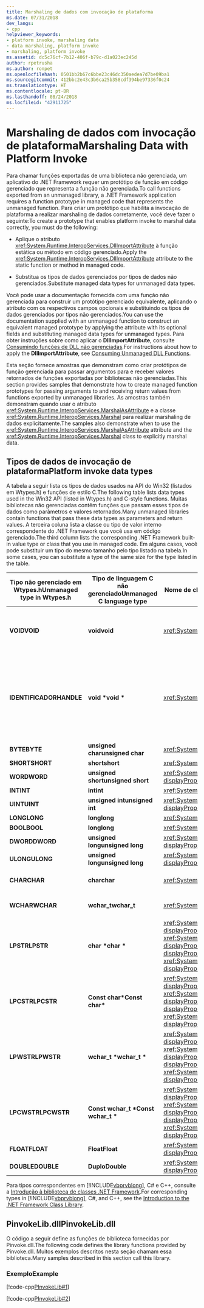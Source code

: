 ```yaml
---
title: Marshaling de dados com invocação de plataforma
ms.date: 07/31/2018
dev_langs:
- cpp
helpviewer_keywords:
- platform invoke, marshaling data
- data marshaling, platform invoke
- marshaling, platform invoke
ms.assetid: dc5c76cf-7b12-406f-b79c-d1a023ec245d
author: rpetrusha
ms.author: ronpet
ms.openlocfilehash: 0501bb2b67c6bbe23c46dc350aedea7d7be09ba1
ms.sourcegitcommit: 412bbc2e43c3b6ca25b358cdf394be97336f0c24
ms.translationtype: HT
ms.contentlocale: pt-BR
ms.lasthandoff: 08/24/2018
ms.locfileid: "42911725"
---
```

# <a name="marshaling-data-with-platform-invoke"></a><span data-ttu-id="b8005-102">Marshaling de dados com invocação de plataforma</span><span class="sxs-lookup"><span data-stu-id="b8005-102">Marshaling Data with Platform Invoke</span></span>
<span data-ttu-id="b8005-103">Para chamar funções exportadas de uma biblioteca não gerenciada, um aplicativo do .NET Framework requer um protótipo de função em código gerenciado que representa a função não gerenciada.</span><span class="sxs-lookup"><span data-stu-id="b8005-103">To call functions exported from an unmanaged library, a .NET Framework application requires a function prototype in managed code that represents the unmanaged function.</span></span> <span data-ttu-id="b8005-104">Para criar um protótipo que habilita a invocação de plataforma a realizar marshaling de dados corretamente, você deve fazer o seguinte:</span><span class="sxs-lookup"><span data-stu-id="b8005-104">To create a prototype that enables platform invoke to marshal data correctly, you must do the following:</span></span>  
  
-   <span data-ttu-id="b8005-105">Aplique o atributo <xref:System.Runtime.InteropServices.DllImportAttribute> à função estática ou método em código gerenciado.</span><span class="sxs-lookup"><span data-stu-id="b8005-105">Apply the <xref:System.Runtime.InteropServices.DllImportAttribute> attribute to the static function or method in managed code.</span></span>  
  
-   <span data-ttu-id="b8005-106">Substitua os tipos de dados gerenciados por tipos de dados não gerenciados.</span><span class="sxs-lookup"><span data-stu-id="b8005-106">Substitute managed data types for unmanaged data types.</span></span>  
  
 <span data-ttu-id="b8005-107">Você pode usar a documentação fornecida com uma função não gerenciada para construir um protótipo gerenciado equivalente, aplicando o atributo com os respectivos campos opcionais e substituindo os tipos de dados gerenciados por tipos não gerenciados.</span><span class="sxs-lookup"><span data-stu-id="b8005-107">You can use the documentation supplied with an unmanaged function to construct an equivalent managed prototype by applying the attribute with its optional fields and substituting managed data types for unmanaged types.</span></span> <span data-ttu-id="b8005-108">Para obter instruções sobre como aplicar o **DllImportAttribute**, consulte [Consumindo funções de DLL não gerenciadas](../../../docs/framework/interop/consuming-unmanaged-dll-functions.md).</span><span class="sxs-lookup"><span data-stu-id="b8005-108">For instructions about how to apply the **DllImportAttribute**, see [Consuming Unmanaged DLL Functions](../../../docs/framework/interop/consuming-unmanaged-dll-functions.md).</span></span>  
  
 <span data-ttu-id="b8005-109">Esta seção fornece amostras que demonstram como criar protótipos de função gerenciada para passar argumentos para e receber valores retornados de funções exportadas por bibliotecas não gerenciadas.</span><span class="sxs-lookup"><span data-stu-id="b8005-109">This section provides samples that demonstrate how to create managed function prototypes for passing arguments to and receiving return values from functions exported by unmanaged libraries.</span></span> <span data-ttu-id="b8005-110">As amostras também demonstram quando usar o atributo <xref:System.Runtime.InteropServices.MarshalAsAttribute> e a classe <xref:System.Runtime.InteropServices.Marshal> para realizar marshaling de dados explicitamente.</span><span class="sxs-lookup"><span data-stu-id="b8005-110">The samples also demonstrate when to use the <xref:System.Runtime.InteropServices.MarshalAsAttribute> attribute and the <xref:System.Runtime.InteropServices.Marshal> class to explicitly marshal data.</span></span>  
  
## <a name="platform-invoke-data-types"></a><span data-ttu-id="b8005-111">Tipos de dados de invocação de plataforma</span><span class="sxs-lookup"><span data-stu-id="b8005-111">Platform invoke data types</span></span>  
 <span data-ttu-id="b8005-112">A tabela a seguir lista os tipos de dados usados na API do Win32 (listados em Wtypes.h) e funções de estilo C.</span><span class="sxs-lookup"><span data-stu-id="b8005-112">The following table lists data types used in the Win32 API (listed in Wtypes.h) and C-style functions.</span></span> <span data-ttu-id="b8005-113">Muitas bibliotecas não gerenciadas contêm funções que passam esses tipos de dados como parâmetros e valores retornados.</span><span class="sxs-lookup"><span data-stu-id="b8005-113">Many unmanaged libraries contain functions that pass these data types as parameters and return values.</span></span> <span data-ttu-id="b8005-114">A terceira coluna lista a classe ou tipo de valor interno correspondente do .NET Framework que você usa em código gerenciado.</span><span class="sxs-lookup"><span data-stu-id="b8005-114">The third column lists the corresponding .NET Framework built-in value type or class that you use in managed code.</span></span> <span data-ttu-id="b8005-115">Em alguns casos, você pode substituir um tipo do mesmo tamanho pelo tipo listado na tabela.</span><span class="sxs-lookup"><span data-stu-id="b8005-115">In some cases, you can substitute a type of the same size for the type listed in the table.</span></span>  
  
|<span data-ttu-id="b8005-116">Tipo não gerenciado em Wtypes.h</span><span class="sxs-lookup"><span data-stu-id="b8005-116">Unmanaged type in Wtypes.h</span></span>|<span data-ttu-id="b8005-117">Tipo de linguagem C não gerenciado</span><span class="sxs-lookup"><span data-stu-id="b8005-117">Unmanaged C language type</span></span>|<span data-ttu-id="b8005-118">Nome de classe gerenciada</span><span class="sxs-lookup"><span data-stu-id="b8005-118">Managed class name</span></span>|<span data-ttu-id="b8005-119">Descrição</span><span class="sxs-lookup"><span data-stu-id="b8005-119">Description</span></span>|  
|--------------------------------|-------------------------------|------------------------|-----------------|  
|<span data-ttu-id="b8005-120">**VOID**</span><span class="sxs-lookup"><span data-stu-id="b8005-120">**VOID**</span></span>|<span data-ttu-id="b8005-121">**void**</span><span class="sxs-lookup"><span data-stu-id="b8005-121">**void**</span></span>|<xref:System.Void?displayProperty=nameWithType>|<span data-ttu-id="b8005-122">Aplicado a uma função que não retorna um valor.</span><span class="sxs-lookup"><span data-stu-id="b8005-122">Applied to a function that does not return a value.</span></span>|
|<span data-ttu-id="b8005-123">**IDENTIFICADOR**</span><span class="sxs-lookup"><span data-stu-id="b8005-123">**HANDLE**</span></span>|<span data-ttu-id="b8005-124">**void \***</span><span class="sxs-lookup"><span data-stu-id="b8005-124">**void \***</span></span>|<xref:System.IntPtr?displayProperty=nameWithType>|<span data-ttu-id="b8005-125">32 bits em Sistemas Operacionais Windows 32 bits, 64 bits em Sistemas Operacionais Windows 64 bits.</span><span class="sxs-lookup"><span data-stu-id="b8005-125">32 bits on 32-bit Windows operating systems, 64 bits on 64-bit Windows operating systems.</span></span>|  
|<span data-ttu-id="b8005-126">**BYTE**</span><span class="sxs-lookup"><span data-stu-id="b8005-126">**BYTE**</span></span>|<span data-ttu-id="b8005-127">**unsigned char**</span><span class="sxs-lookup"><span data-stu-id="b8005-127">**unsigned char**</span></span>|<xref:System.Byte?displayProperty=nameWithType>|<span data-ttu-id="b8005-128">8 bits</span><span class="sxs-lookup"><span data-stu-id="b8005-128">8 bits</span></span>|  
|<span data-ttu-id="b8005-129">**SHORT**</span><span class="sxs-lookup"><span data-stu-id="b8005-129">**SHORT**</span></span>|<span data-ttu-id="b8005-130">**short**</span><span class="sxs-lookup"><span data-stu-id="b8005-130">**short**</span></span>|<xref:System.Int16?displayProperty=nameWithType>|<span data-ttu-id="b8005-131">16 bits</span><span class="sxs-lookup"><span data-stu-id="b8005-131">16 bits</span></span>|  
|<span data-ttu-id="b8005-132">**WORD**</span><span class="sxs-lookup"><span data-stu-id="b8005-132">**WORD**</span></span>|<span data-ttu-id="b8005-133">**unsigned short**</span><span class="sxs-lookup"><span data-stu-id="b8005-133">**unsigned short**</span></span>|<xref:System.UInt16?displayProperty=nameWithType>|<span data-ttu-id="b8005-134">16 bits</span><span class="sxs-lookup"><span data-stu-id="b8005-134">16 bits</span></span>|  
|<span data-ttu-id="b8005-135">**INT**</span><span class="sxs-lookup"><span data-stu-id="b8005-135">**INT**</span></span>|<span data-ttu-id="b8005-136">**int**</span><span class="sxs-lookup"><span data-stu-id="b8005-136">**int**</span></span>|<xref:System.Int32?displayProperty=nameWithType>|<span data-ttu-id="b8005-137">32 bits</span><span class="sxs-lookup"><span data-stu-id="b8005-137">32 bits</span></span>|  
|<span data-ttu-id="b8005-138">**UINT**</span><span class="sxs-lookup"><span data-stu-id="b8005-138">**UINT**</span></span>|<span data-ttu-id="b8005-139">**unsigned int**</span><span class="sxs-lookup"><span data-stu-id="b8005-139">**unsigned int**</span></span>|<xref:System.UInt32?displayProperty=nameWithType>|<span data-ttu-id="b8005-140">32 bits</span><span class="sxs-lookup"><span data-stu-id="b8005-140">32 bits</span></span>|  
|<span data-ttu-id="b8005-141">**LONG**</span><span class="sxs-lookup"><span data-stu-id="b8005-141">**LONG**</span></span>|<span data-ttu-id="b8005-142">**long**</span><span class="sxs-lookup"><span data-stu-id="b8005-142">**long**</span></span>|<xref:System.Int32?displayProperty=nameWithType>|<span data-ttu-id="b8005-143">32 bits</span><span class="sxs-lookup"><span data-stu-id="b8005-143">32 bits</span></span>|  
|<span data-ttu-id="b8005-144">**BOOL**</span><span class="sxs-lookup"><span data-stu-id="b8005-144">**BOOL**</span></span>|<span data-ttu-id="b8005-145">**long**</span><span class="sxs-lookup"><span data-stu-id="b8005-145">**long**</span></span>|<xref:System.Byte>|<span data-ttu-id="b8005-146">32 bits</span><span class="sxs-lookup"><span data-stu-id="b8005-146">32 bits</span></span>|  
|<span data-ttu-id="b8005-147">**DWORD**</span><span class="sxs-lookup"><span data-stu-id="b8005-147">**DWORD**</span></span>|<span data-ttu-id="b8005-148">**unsigned long**</span><span class="sxs-lookup"><span data-stu-id="b8005-148">**unsigned long**</span></span>|<xref:System.UInt32?displayProperty=nameWithType>|<span data-ttu-id="b8005-149">32 bits</span><span class="sxs-lookup"><span data-stu-id="b8005-149">32 bits</span></span>|  
|<span data-ttu-id="b8005-150">**ULONG**</span><span class="sxs-lookup"><span data-stu-id="b8005-150">**ULONG**</span></span>|<span data-ttu-id="b8005-151">**unsigned long**</span><span class="sxs-lookup"><span data-stu-id="b8005-151">**unsigned long**</span></span>|<xref:System.UInt32?displayProperty=nameWithType>|<span data-ttu-id="b8005-152">32 bits</span><span class="sxs-lookup"><span data-stu-id="b8005-152">32 bits</span></span>|  
|<span data-ttu-id="b8005-153">**CHAR**</span><span class="sxs-lookup"><span data-stu-id="b8005-153">**CHAR**</span></span>|<span data-ttu-id="b8005-154">**char**</span><span class="sxs-lookup"><span data-stu-id="b8005-154">**char**</span></span>|<xref:System.Char?displayProperty=nameWithType>|<span data-ttu-id="b8005-155">Decore com ANSI.</span><span class="sxs-lookup"><span data-stu-id="b8005-155">Decorate with ANSI.</span></span>|  
|<span data-ttu-id="b8005-156">**WCHAR**</span><span class="sxs-lookup"><span data-stu-id="b8005-156">**WCHAR**</span></span>|<span data-ttu-id="b8005-157">**wchar_t**</span><span class="sxs-lookup"><span data-stu-id="b8005-157">**wchar_t**</span></span>|<xref:System.Char?displayProperty=nameWithType>|<span data-ttu-id="b8005-158">Decore com Unicode.</span><span class="sxs-lookup"><span data-stu-id="b8005-158">Decorate with Unicode.</span></span>|  
|<span data-ttu-id="b8005-159">**LPSTR**</span><span class="sxs-lookup"><span data-stu-id="b8005-159">**LPSTR**</span></span>|<span data-ttu-id="b8005-160">**char \***</span><span class="sxs-lookup"><span data-stu-id="b8005-160">**char \***</span></span>|<span data-ttu-id="b8005-161"><xref:System.String?displayProperty=nameWithType> ou <xref:System.Text.StringBuilder?displayProperty=nameWithType></span><span class="sxs-lookup"><span data-stu-id="b8005-161"><xref:System.String?displayProperty=nameWithType> or <xref:System.Text.StringBuilder?displayProperty=nameWithType></span></span>|<span data-ttu-id="b8005-162">Decore com ANSI.</span><span class="sxs-lookup"><span data-stu-id="b8005-162">Decorate with ANSI.</span></span>|  
|<span data-ttu-id="b8005-163">**LPCSTR**</span><span class="sxs-lookup"><span data-stu-id="b8005-163">**LPCSTR**</span></span>|<span data-ttu-id="b8005-164">**Const char\***</span><span class="sxs-lookup"><span data-stu-id="b8005-164">**Const char\***</span></span>|<span data-ttu-id="b8005-165"><xref:System.String?displayProperty=nameWithType> ou <xref:System.Text.StringBuilder?displayProperty=nameWithType></span><span class="sxs-lookup"><span data-stu-id="b8005-165"><xref:System.String?displayProperty=nameWithType> or <xref:System.Text.StringBuilder?displayProperty=nameWithType></span></span>|<span data-ttu-id="b8005-166">Decore com ANSI.</span><span class="sxs-lookup"><span data-stu-id="b8005-166">Decorate with ANSI.</span></span>|  
|<span data-ttu-id="b8005-167">**LPWSTR**</span><span class="sxs-lookup"><span data-stu-id="b8005-167">**LPWSTR**</span></span>|<span data-ttu-id="b8005-168">**wchar_t \***</span><span class="sxs-lookup"><span data-stu-id="b8005-168">**wchar_t \***</span></span>|<span data-ttu-id="b8005-169"><xref:System.String?displayProperty=nameWithType> ou <xref:System.Text.StringBuilder?displayProperty=nameWithType></span><span class="sxs-lookup"><span data-stu-id="b8005-169"><xref:System.String?displayProperty=nameWithType> or <xref:System.Text.StringBuilder?displayProperty=nameWithType></span></span>|<span data-ttu-id="b8005-170">Decore com Unicode.</span><span class="sxs-lookup"><span data-stu-id="b8005-170">Decorate with Unicode.</span></span>|  
|<span data-ttu-id="b8005-171">**LPCWSTR**</span><span class="sxs-lookup"><span data-stu-id="b8005-171">**LPCWSTR**</span></span>|<span data-ttu-id="b8005-172">**Const wchar_t \***</span><span class="sxs-lookup"><span data-stu-id="b8005-172">**Const wchar_t \***</span></span>|<span data-ttu-id="b8005-173"><xref:System.String?displayProperty=nameWithType> ou <xref:System.Text.StringBuilder?displayProperty=nameWithType></span><span class="sxs-lookup"><span data-stu-id="b8005-173"><xref:System.String?displayProperty=nameWithType> or <xref:System.Text.StringBuilder?displayProperty=nameWithType></span></span>|<span data-ttu-id="b8005-174">Decore com Unicode.</span><span class="sxs-lookup"><span data-stu-id="b8005-174">Decorate with Unicode.</span></span>|  
|<span data-ttu-id="b8005-175">**FLOAT**</span><span class="sxs-lookup"><span data-stu-id="b8005-175">**FLOAT**</span></span>|<span data-ttu-id="b8005-176">**Float**</span><span class="sxs-lookup"><span data-stu-id="b8005-176">**Float**</span></span>|<xref:System.Single?displayProperty=nameWithType>|<span data-ttu-id="b8005-177">32 bits</span><span class="sxs-lookup"><span data-stu-id="b8005-177">32 bits</span></span>|  
|<span data-ttu-id="b8005-178">**DOUBLE**</span><span class="sxs-lookup"><span data-stu-id="b8005-178">**DOUBLE**</span></span>|<span data-ttu-id="b8005-179">**Duplo**</span><span class="sxs-lookup"><span data-stu-id="b8005-179">**Double**</span></span>|<xref:System.Double?displayProperty=nameWithType>|<span data-ttu-id="b8005-180">64 bits</span><span class="sxs-lookup"><span data-stu-id="b8005-180">64 bits</span></span>|  
  
 <span data-ttu-id="b8005-181">Para tipos correspondentes em [!INCLUDE[vbprvblong](../../../includes/vbprvblong-md.md)], C# e C++, consulte a [Introdução à biblioteca de classes .NET Framework](../../../docs/standard/class-library-overview.md).</span><span class="sxs-lookup"><span data-stu-id="b8005-181">For corresponding types in [!INCLUDE[vbprvblong](../../../includes/vbprvblong-md.md)], C#, and C++, see the [Introduction to the .NET Framework Class Library](../../../docs/standard/class-library-overview.md).</span></span>  
  
## <a name="pinvokelibdll"></a><span data-ttu-id="b8005-182">PinvokeLib.dll</span><span class="sxs-lookup"><span data-stu-id="b8005-182">PinvokeLib.dll</span></span>  
 <span data-ttu-id="b8005-183">O código a seguir define as funções de biblioteca fornecidas por Pinvoke.dll.</span><span class="sxs-lookup"><span data-stu-id="b8005-183">The following code defines the library functions provided by Pinvoke.dll.</span></span> <span data-ttu-id="b8005-184">Muitos exemplos descritos nesta seção chamam essa biblioteca.</span><span class="sxs-lookup"><span data-stu-id="b8005-184">Many samples described in this section call this library.</span></span>  
  
### <a name="example"></a><span data-ttu-id="b8005-185">Exemplo</span><span class="sxs-lookup"><span data-stu-id="b8005-185">Example</span></span>  
 [!code-cpp[PInvokeLib#1](../../../samples/snippets/cpp/VS_Snippets_CLR/pinvokelib/cpp/pinvokelib.cpp#1)]  
  
 [!code-cpp[PInvokeLib#2](../../../samples/snippets/cpp/VS_Snippets_CLR/pinvokelib/cpp/pinvokelib.h#2)]
